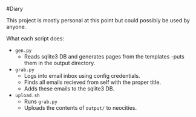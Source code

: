 #Diary

This project is mostly personal at this point but could possibly be used by anyone.

What each script does:

* `gen.py`
	+ Reads sqlite3 DB and generates pages from the templates
		-puts them in the output directory.
* `grab.py`
	+ Logs into email inbox using config credentials.
	+ Finds all emails recieved from self with the proper title.
	+ Adds these emails to the sqlite3 DB.
* `upload.sh`
	+ Runs `grab.py`
	+ Uploads the contents of `output/` to neocities.
